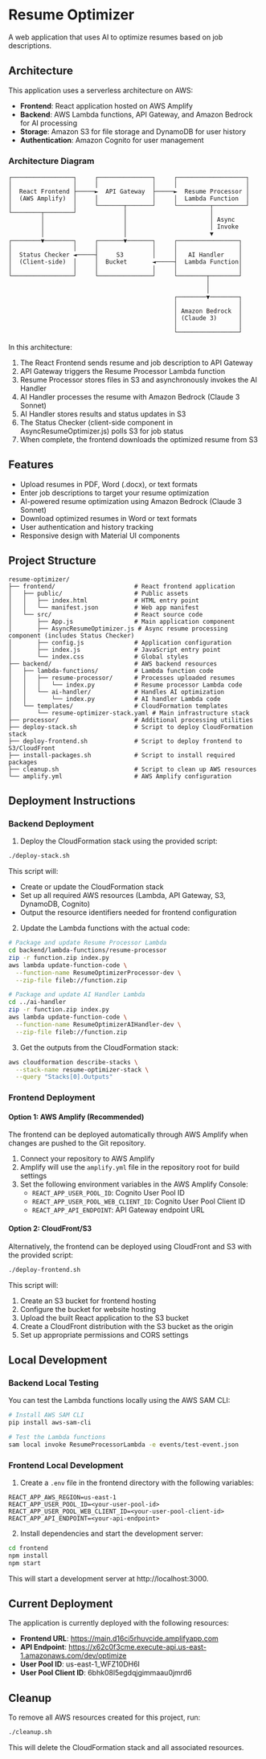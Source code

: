 # Resume Optimizer

A web application that uses AI to optimize resumes based on job descriptions.

## Architecture

This application uses a serverless architecture on AWS:

- **Frontend**: React application hosted on AWS Amplify
- **Backend**: AWS Lambda functions, API Gateway, and Amazon Bedrock for AI processing
- **Storage**: Amazon S3 for file storage and DynamoDB for user history
- **Authentication**: Amazon Cognito for user management

### Architecture Diagram

```
┌─────────────────┐     ┌───────────────┐     ┌───────────────────┐
│                 │     │               │     │                   │
│  React Frontend ├─────►  API Gateway  ├─────►  Resume Processor │
│  (AWS Amplify)  │     │               │     │  Lambda Function  │
│                 │     └───────┬───────┘     └─────────┬─────────┘
└────────┬────────┘             │                       │
         │                      │                       │ Async
         │                      │                       │ Invoke
         │                      │                       ▼
┌────────▼────────┐     ┌───────▼───────┐     ┌─────────────────┐
│                 │     │               │     │                 │
│  Status Checker ◄─────┤     S3        │     │   AI Handler    │
│  (Client-side)  │     │  Bucket       ◄─────┤  Lambda Function│
│                 │     │               │     │                 │
└─────────────────┘     └───────────────┘     └────────┬────────┘
                                                       │
                                                       │
                                              ┌────────▼────────┐
                                              │                 │
                                              │ Amazon Bedrock  │
                                              │ (Claude 3)      │
                                              │                 │
                                              └─────────────────┘
```

In this architecture:

1. The React Frontend sends resume and job description to API Gateway
2. API Gateway triggers the Resume Processor Lambda function
3. Resume Processor stores files in S3 and asynchronously invokes the AI Handler
4. AI Handler processes the resume with Amazon Bedrock (Claude 3 Sonnet)
5. AI Handler stores results and status updates in S3
6. The Status Checker (client-side component in AsyncResumeOptimizer.js) polls S3 for job status
7. When complete, the frontend downloads the optimized resume from S3

## Features

- Upload resumes in PDF, Word (.docx), or text formats
- Enter job descriptions to target your resume optimization
- AI-powered resume optimization using Amazon Bedrock (Claude 3 Sonnet)
- Download optimized resumes in Word or text formats
- User authentication and history tracking
- Responsive design with Material UI components

## Project Structure

```
resume-optimizer/
├── frontend/                      # React frontend application
│   ├── public/                    # Public assets
│   │   ├── index.html             # HTML entry point
│   │   └── manifest.json          # Web app manifest
│   └── src/                       # React source code
│       ├── App.js                 # Main application component
│       ├── AsyncResumeOptimizer.js # Async resume processing component (includes Status Checker)
│       ├── config.js              # Application configuration
│       ├── index.js               # JavaScript entry point
│       └── index.css              # Global styles
├── backend/                       # AWS backend resources
│   ├── lambda-functions/          # Lambda function code
│   │   ├── resume-processor/      # Processes uploaded resumes
│   │   │   └── index.py           # Resume processor Lambda code
│   │   └── ai-handler/            # Handles AI optimization
│   │       └── index.py           # AI handler Lambda code
│   └── templates/                 # CloudFormation templates
│       └── resume-optimizer-stack.yaml # Main infrastructure stack
├── processor/                     # Additional processing utilities
├── deploy-stack.sh                # Script to deploy CloudFormation stack
├── deploy-frontend.sh             # Script to deploy frontend to S3/CloudFront
├── install-packages.sh            # Script to install required packages
├── cleanup.sh                     # Script to clean up AWS resources
└── amplify.yml                    # AWS Amplify configuration
```

## Deployment Instructions

### Backend Deployment

1. Deploy the CloudFormation stack using the provided script:

```bash
./deploy-stack.sh
```

This script will:
- Create or update the CloudFormation stack
- Set up all required AWS resources (Lambda, API Gateway, S3, DynamoDB, Cognito)
- Output the resource identifiers needed for frontend configuration

2. Update the Lambda functions with the actual code:

```bash
# Package and update Resume Processor Lambda
cd backend/lambda-functions/resume-processor
zip -r function.zip index.py
aws lambda update-function-code \
  --function-name ResumeOptimizerProcessor-dev \
  --zip-file fileb://function.zip

# Package and update AI Handler Lambda
cd ../ai-handler
zip -r function.zip index.py
aws lambda update-function-code \
  --function-name ResumeOptimizerAIHandler-dev \
  --zip-file fileb://function.zip
```

3. Get the outputs from the CloudFormation stack:

```bash
aws cloudformation describe-stacks \
  --stack-name resume-optimizer-stack \
  --query "Stacks[0].Outputs"
```

### Frontend Deployment

#### Option 1: AWS Amplify (Recommended)

The frontend can be deployed automatically through AWS Amplify when changes are pushed to the Git repository.

1. Connect your repository to AWS Amplify
2. Amplify will use the `amplify.yml` file in the repository root for build settings
3. Set the following environment variables in the AWS Amplify Console:
   - `REACT_APP_USER_POOL_ID`: Cognito User Pool ID
   - `REACT_APP_USER_POOL_WEB_CLIENT_ID`: Cognito User Pool Client ID
   - `REACT_APP_API_ENDPOINT`: API Gateway endpoint URL

#### Option 2: CloudFront/S3

Alternatively, the frontend can be deployed using CloudFront and S3 with the provided script:

```bash
./deploy-frontend.sh
```

This script will:
1. Create an S3 bucket for frontend hosting
2. Configure the bucket for website hosting
3. Upload the built React application to the S3 bucket
4. Create a CloudFront distribution with the S3 bucket as the origin
5. Set up appropriate permissions and CORS settings

## Local Development

### Backend Local Testing

You can test the Lambda functions locally using the AWS SAM CLI:

```bash
# Install AWS SAM CLI
pip install aws-sam-cli

# Test the Lambda functions
sam local invoke ResumeProcessorLambda -e events/test-event.json
```

### Frontend Local Development

1. Create a `.env` file in the frontend directory with the following variables:
```
REACT_APP_AWS_REGION=us-east-1
REACT_APP_USER_POOL_ID=<your-user-pool-id>
REACT_APP_USER_POOL_WEB_CLIENT_ID=<your-user-pool-client-id>
REACT_APP_API_ENDPOINT=<your-api-endpoint>
```

2. Install dependencies and start the development server:
```bash
cd frontend
npm install
npm start
```

This will start a development server at http://localhost:3000.

## Current Deployment

The application is currently deployed with the following resources:

- **Frontend URL**: https://main.d16ci5rhuvcide.amplifyapp.com
- **API Endpoint**: https://x62c0f3cme.execute-api.us-east-1.amazonaws.com/dev/optimize
- **User Pool ID**: us-east-1_WFZ10DH6I
- **User Pool Client ID**: 6bhk08l5egdqjgimmaau0jmrd6

## Cleanup

To remove all AWS resources created for this project, run:

```bash
./cleanup.sh
```

This will delete the CloudFormation stack and all associated resources.

